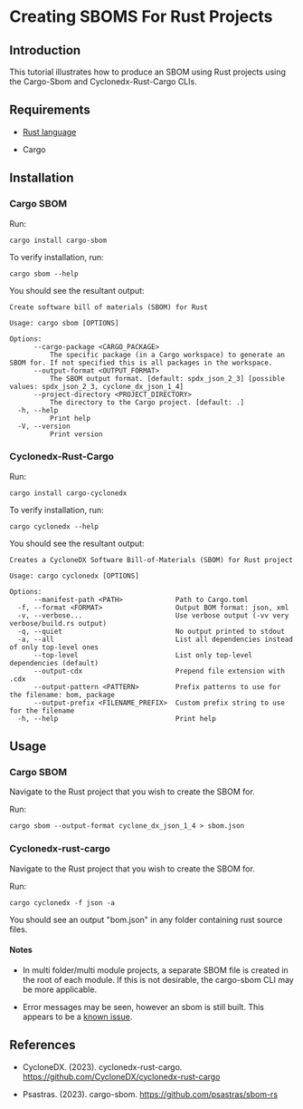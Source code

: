 # Creating SBOMS For Rust Projects

## Introduction

This tutorial illustrates how to produce an SBOM using Rust projects using the Cargo-Sbom and Cyclonedx-Rust-Cargo CLIs.

## Requirements

* [Rust language](https://www.rust-lang.org/tools/install)

* Cargo

## Installation

### Cargo SBOM

Run:

```cargo install cargo-sbom```

To verify installation, run:

```cargo sbom --help```

You should see the resultant output:

```
Create software bill of materials (SBOM) for Rust

Usage: cargo sbom [OPTIONS]

Options:
      --cargo-package <CARGO_PACKAGE>
          The specific package (in a Cargo workspace) to generate an SBOM for. If not specified this is all packages in the workspace.
      --output-format <OUTPUT_FORMAT>
          The SBOM output format. [default: spdx_json_2_3] [possible values: spdx_json_2_3, cyclone_dx_json_1_4]
      --project-directory <PROJECT_DIRECTORY>
          The directory to the Cargo project. [default: .]
  -h, --help
          Print help
  -V, --version
          Print version

```

### Cyclonedx-Rust-Cargo

Run:

```cargo install cargo-cyclonedx```

To verify installation, run:

```cargo cyclonedx --help```

You should see the resultant output:

```
Creates a CycloneDX Software Bill-of-Materials (SBOM) for Rust project

Usage: cargo cyclonedx [OPTIONS]

Options:
      --manifest-path <PATH>             Path to Cargo.toml
  -f, --format <FORMAT>                  Output BOM format: json, xml
  -v, --verbose...                       Use verbose output (-vv very verbose/build.rs output)
  -q, --quiet                            No output printed to stdout
  -a, --all                              List all dependencies instead of only top-level ones
      --top-level                        List only top-level dependencies (default)
      --output-cdx                       Prepend file extension with .cdx
      --output-pattern <PATTERN>         Prefix patterns to use for the filename: bom, package
      --output-prefix <FILENAME_PREFIX>  Custom prefix string to use for the filename
  -h, --help                             Print help

```
## Usage

### Cargo SBOM

Navigate to the Rust project that you wish to create the SBOM for.

Run:

```cargo sbom --output-format cyclone_dx_json_1_4 > sbom.json```

### Cyclonedx-rust-cargo

Navigate to the Rust project that you wish to create the SBOM for.

Run:

```cargo cyclonedx -f json -a```

You should see an output "bom.json" in any folder containing rust source files.

#### Notes

* In multi folder/multi module projects, a separate SBOM file is created in the root of each module. If this is not desirable, the cargo-sbom CLI may be more applicable.

* Error messages may be seen, however an sbom is still built. This appears to be a [known issue](https://github.com/CycloneDX/cyclonedx-rust-cargo/compare/main...ctron:cyclonedx-rust-cargo:feature/improve_logs_1).

## References

* CycloneDX. (2023). cyclonedx-rust-cargo. https://github.com/CycloneDX/cyclonedx-rust-cargo

* Psastras. (2023). cargo-sbom. https://github.com/psastras/sbom-rs